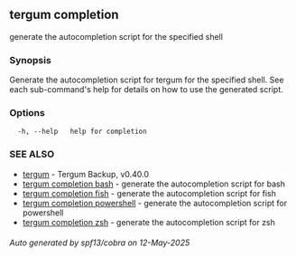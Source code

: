 ## tergum completion

generate the autocompletion script for the specified shell

### Synopsis


Generate the autocompletion script for tergum for the specified shell.
See each sub-command's help for details on how to use the generated script.


### Options

```
  -h, --help   help for completion
```

### SEE ALSO

* [tergum](tergum.md)	 - Tergum Backup, v0.40.0
* [tergum completion bash](tergum_completion_bash.md)	 - generate the autocompletion script for bash
* [tergum completion fish](tergum_completion_fish.md)	 - generate the autocompletion script for fish
* [tergum completion powershell](tergum_completion_powershell.md)	 - generate the autocompletion script for powershell
* [tergum completion zsh](tergum_completion_zsh.md)	 - generate the autocompletion script for zsh

###### Auto generated by spf13/cobra on 12-May-2025
